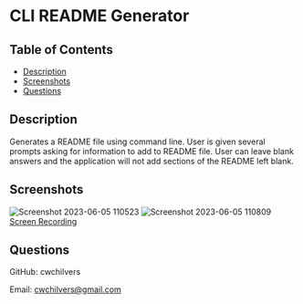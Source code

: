 # CLI README Generator

## Table of Contents
* [Description](#description)
* [Screenshots](#screenshots)
* [Questions](#questions)

## Description
Generates a README file using command line. User is given several prompts asking for information to add to README file. User can leave blank answers and the application will not add sections of the README left blank.

## Screenshots
![Screenshot 2023-06-05 110523](https://github.com/cwchilvers/UCI-CBC-09-ReadmeGenerator/assets/59628271/2757f4d4-eff1-43d0-8164-10fda163263d)
![Screenshot 2023-06-05 110809](https://github.com/cwchilvers/UCI-CBC-09-ReadmeGenerator/assets/59628271/b8a3447f-7f79-491c-b51c-79d017ea0e2d)
[Screen Recording](https://drive.google.com/file/d/1g3H3aBkrsLGNBXLw_sW_i5DI5h3H_PGj/view?usp=drive_link)

## Questions
GitHub: cwchilvers

Email: cwchilvers@gmail.com
